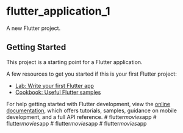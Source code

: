 # flutter_application_1

A new Flutter project.

## Getting Started

This project is a starting point for a Flutter application.

A few resources to get you started if this is your first Flutter project:

- [Lab: Write your first Flutter app](https://docs.flutter.dev/get-started/codelab)
- [Cookbook: Useful Flutter samples](https://docs.flutter.dev/cookbook)

For help getting started with Flutter development, view the
[online documentation](https://docs.flutter.dev/), which offers tutorials,
samples, guidance on mobile development, and a full API reference.
#   f l u t t e r _ m o v i e s _ a p p  
 #   f l u t t e r _ m o v i e s _ a p p  
 #   f l u t t e r _ m o v i e s _ a p p  
 #   f l u t t e r _ m o v i e s _ a p p  
 